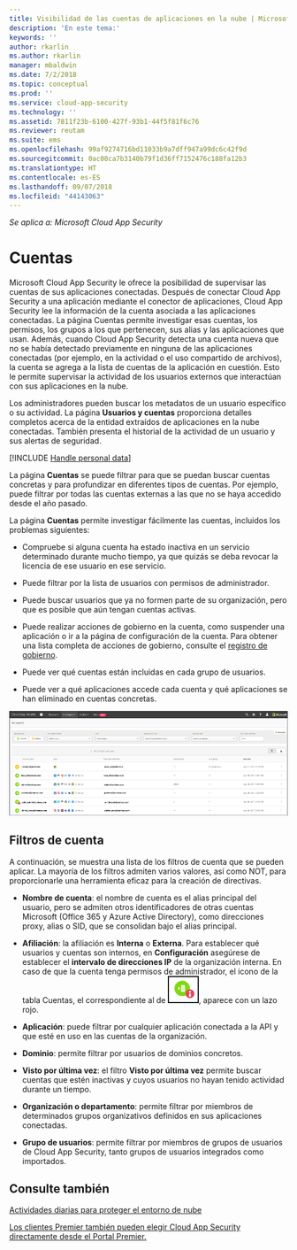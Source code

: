 ```yaml
---
title: Visibilidad de las cuentas de aplicaciones en la nube | Microsoft Docs
description: 'En este tema:'
keywords: ''
author: rkarlin
ms.author: rkarlin
manager: mbaldwin
ms.date: 7/2/2018
ms.topic: conceptual
ms.prod: ''
ms.service: cloud-app-security
ms.technology: ''
ms.assetid: 7811f23b-6100-427f-93b1-44f5f81f6c76
ms.reviewer: reutam
ms.suite: ems
ms.openlocfilehash: 99af9274716bd11033b9a7dff947a99dc6c42f9d
ms.sourcegitcommit: 0ac08ca7b3140b79f1d36ff7152476c188fa12b3
ms.translationtype: HT
ms.contentlocale: es-ES
ms.lasthandoff: 09/07/2018
ms.locfileid: "44143063"
---
```

*Se aplica a: Microsoft Cloud App Security*


# <a name="accounts"></a>Cuentas
Microsoft Cloud App Security le ofrece la posibilidad de supervisar las cuentas de sus aplicaciones conectadas. Después de conectar Cloud App Security a una aplicación mediante el conector de aplicaciones, Cloud App Security lee la información de la cuenta asociada a las aplicaciones conectadas. La página Cuentas permite investigar esas cuentas, los permisos, los grupos a los que pertenecen, sus alias y las aplicaciones que usan. Además, cuando Cloud App Security detecta una cuenta nueva que no se había detectado previamente en ninguna de las aplicaciones conectadas (por ejemplo, en la actividad o el uso compartido de archivos), la cuenta se agrega a la lista de cuentas de la aplicación en cuestión. Esto le permite supervisar la actividad de los usuarios externos que interactúan con sus aplicaciones en la nube.

Los administradores pueden buscar los metadatos de un usuario específico o su actividad. La página **Usuarios y cuentas** proporciona detalles completos acerca de la entidad extraídos de aplicaciones en la nube conectadas. También presenta el historial de la actividad de un usuario y sus alertas de seguridad.

[!INCLUDE [Handle personal data](../includes/gdpr-intro-sentence.md)]


La página **Cuentas** se puede filtrar para que se puedan buscar cuentas concretas y para profundizar en diferentes tipos de cuentas. Por ejemplo, puede filtrar por todas las cuentas externas a las que no se haya accedido desde el año pasado. 

La página **Cuentas** permite investigar fácilmente las cuentas, incluidos los problemas siguientes:  

-   Compruebe si alguna cuenta ha estado inactiva en un servicio determinado durante mucho tiempo, ya que quizás se deba revocar la licencia de ese usuario en ese servicio.  
-   Puede filtrar por la lista de usuarios con permisos de administrador.  

-   Puede buscar usuarios que ya no formen parte de su organización, pero que es posible que aún tengan cuentas activas.  

-   Puede realizar acciones de gobierno en la cuenta, como suspender una aplicación o ir a la página de configuración de la cuenta. Para obtener una lista completa de acciones de gobierno, consulte el [registro de gobierno](governance-actions.md).
    
-   Puede ver qué cuentas están incluidas en cada grupo de usuarios.  

-   Puede ver a qué aplicaciones accede cada cuenta y qué aplicaciones se han eliminado en cuentas concretas.
    

![pantalla cuentas](./media/accounts-page.png)

## <a name="account-filters"></a>Filtros de cuenta
A continuación, se muestra una lista de los filtros de cuenta que se pueden aplicar. La mayoría de los filtros admiten varios valores, así como NOT, para proporcionarle una herramienta eficaz para la creación de directivas.  
  
- **Nombre de cuenta**: el nombre de cuenta es el alias principal del usuario, pero se admiten otros identificadores de otras cuentas Microsoft (Office 365 y Azure Active Directory), como direcciones proxy, alias o SID, que se consolidan bajo el alias principal.

- **Afiliación**: la afiliación es **Interna** o **Externa**. Para establecer qué usuarios y cuentas son internos, en **Configuración** asegúrese de establecer el **intervalo de direcciones IP** de la organización interna. En caso de que la cuenta tenga permisos de administrador, el icono de la tabla Cuentas, el correspondiente al de ![administrador de cuenta](./media/accounts-admin-icon.png), aparece con un lazo rojo.

- **Aplicación**: puede filtrar por cualquier aplicación conectada a la API y que esté en uso en las cuentas de la organización.

- **Dominio**: permite filtrar por usuarios de dominios concretos.

- **Visto por última vez**: el filtro **Visto por última vez** permite buscar cuentas que estén inactivas y cuyos usuarios no hayan tenido actividad durante un tiempo.

- **Organización o departamento**: permite filtrar por miembros de determinados grupos organizativos definidos en sus aplicaciones conectadas.

- **Grupo de usuarios**: permite filtrar por miembros de grupos de usuarios de Cloud App Security, tanto grupos de usuarios integrados como importados.


## <a name="see-also"></a>Consulte también  
[Actividades diarias para proteger el entorno de nube](daily-activities-to-protect-your-cloud-environment.md)   

[Los clientes Premier también pueden elegir Cloud App Security directamente desde el Portal Premier.](https://premier.microsoft.com/)  
  
  